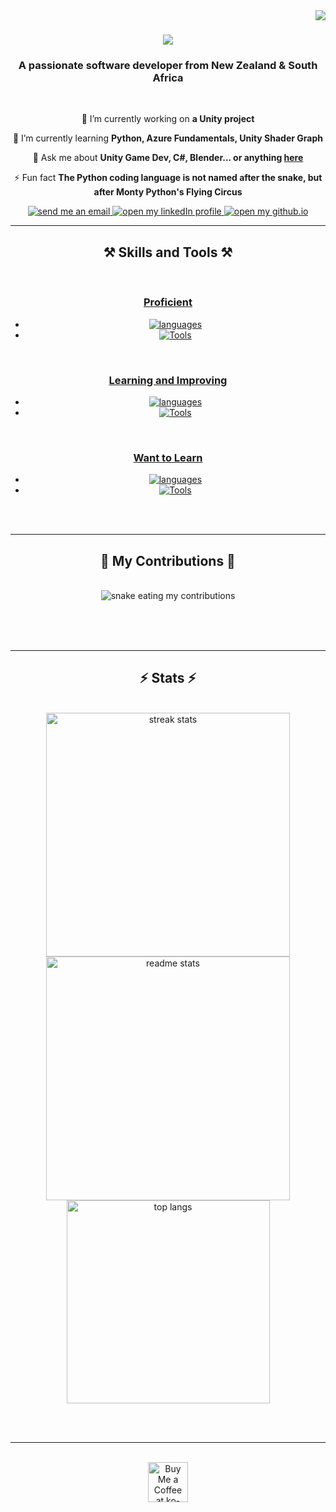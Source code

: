 <img align="right" src="https://visitor-badge.laobi.icu/badge?page_id=TTTTimothyyyy.TTTTimothyyyy" />

<h1 align="center">
    <img src="https://readme-typing-svg.herokuapp.com/?font=Righteous&size=35&center=true&vCenter=true&width=500&height=70&duration=4000&lines=Hi+There!+👋;+I'm+Timothy+Dunn!;" />
</h1>

<h3 align="center">A passionate software developer from New Zealand & South Africa</h3>

<br/>

<div align="center">
 
 🔭 I’m currently working on **a Unity project**
 
 🌱 I’m currently learning **Python, Azure Fundamentals, Unity Shader Graph**

💬 Ask me about **Unity Game Dev, C#, Blender... or anything [here](https://github.com/TTTTimothyyyy/TTTTimothyyyy/issues)**

⚡ Fun fact **The Python coding language is not named after the snake, but after Monty Python's Flying Circus**

 </div>
 
<div align="center"> 
  <a href="mailto:timothytylerdunn@gmail.com">
    <img alt="send me an email" src="https://img.shields.io/badge/Gmail-333333?style=for-the-badge&logo=gmail&logoColor=red" />
  </a>
  <a href="https://linkedin.com/in/timothy-dunn-055657199/" target="_blank">
    <img alt="open my linkedIn profile" src="https://img.shields.io/badge/LinkedIn-0077B5?style=for-the-badge&logo=linkedin&logoColor=white" target="_blank" />
  </a>
  <a href="https://TTTTimothyyyy.github.io" target="_blank">
     <img alt="open my github.io" src="https://img.shields.io/badge/Portfolio-FF5722?style=for-the-badge&logo=todoist&logoColor=white" target="_blank" /> <!-- sqlite, safari, google-chrome are other good icon options -->
  </a>
</div>

 <hr/>
 
<!--<h2 align="center">⚒️ Languages-Frameworks-Tools ⚒️</h2>-->
<h2 align="center">⚒️ Skills and Tools ⚒️</h2>
<br/>
<div align="center">
  <a href="https://skillicons.dev">
    <h3> Proficient </h3>
      <ul>
          <li><img alt="languages" src="https://skillicons.dev/icons?i=cs,html,css" /></li>
          <li><img alt="Tools" src="https://skillicons.dev/icons?i=unity,blender,visualstudio,vscode,github" /></li>
      </ul>
      <br>
    <h3> Learning and Improving </h3>
      <ul>
          <li><img alt="languages" src="https://skillicons.dev/icons?i=cs,html,css,kotlin,python" /></li>
          <li><img alt="Tools" src="https://skillicons.dev/icons?i=unity,blender,visualstudio,vscode,github,githubactions" /></li>
      </ul>
      <br>
    <h3> Want to Learn </h3>
      <ul>
          <li><img alt="languages" src="https://skillicons.dev/icons?i=javascript" /></li>
          <li><img alt="Tools" src="https://skillicons.dev/icons?i=postman,androidstudio" /></li>
      </ul>
      <br>
  </a>
</div>


<!-- <div align="center">
    <img alt="languages" src="https://skillicons.dev/icons?i=CS,HTML,CSS,Kotlin-Dark,Python-Dark" />
    <img alt="framworks and tools" src="https://skillicons.dev/icons?i=Unity-Dark,Blender-Dark,VisualStudio-Dark,VSCode-Dark,Github-Dark,Postman,AndroidStudio-Dark,GithubActions-Dark" /><br>
</div>
-->

<br/>
<hr/>

<div align="center">
  <h2>🐍 My Contributions 🐍</h2>
  <br>
  <img alt="snake eating my contributions" src="https://raw.githubusercontent.com/TTTTimothyyyy/TTTTimothyyyy/output/github-contribution-grid-snake.svg" />
  
  <br/><br/><br/>
</div>


<hr/>

<h2 align="center">⚡ Stats ⚡</h2>
<br>
<div align=center>
  <img width=390 src="https://github-readme-streak-stats-TTTTimothyyyy.vercel.app/?user=salesp07&count_private=true&theme=react&border_radius=10" alt="streak stats"/>
  <img width=390 src="https://github-readme-stats-TTTTimothyyyy.vercel.app/api?username=salesp07&count_private=true&show_icons=true&theme=react&rank_icon=github&border_radius=10" alt="readme stats" />
  <br/>
  <img width=325 align="center" src="https://github-readme-stats-TTTTimothyyyy.vercel.app/api/top-langs/?username=TTTTimothyyyy&hide=HTML&langs_count=8&layout=compact&theme=react&border_radius=10&size_weight=0.5&count_weight=0.5&exclude_repo=github-readme-stats" alt="top langs" />
</div> 

<br/><br/>

<hr/>

<br/>

<div align="center">
<a href='https://ko-fi.com/V7V4RAK9C' target='_blank'><img height='64' style='border:0px;height:64px;' src='https://storage.ko-fi.com/cdn/kofi1.png?v=3' border='0' alt='Buy Me a Coffee at ko-fi.com' /></a>
</div>

<br/>
